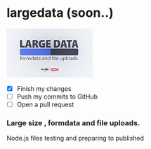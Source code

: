 # largedata (soon..)

![logo](https://github.com/Nodeclient/largedata/blob/master/image.png)

- [x] Finish my changes
- [ ] Push my commits to GitHub
- [ ] Open a pull request

### Large size , formdata and file uploads.
Node.js files testing and preparing to published

